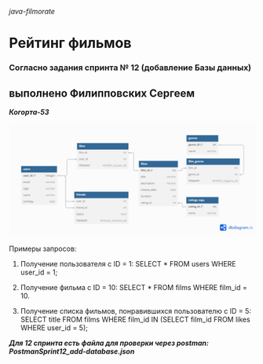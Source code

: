 _java-filmorate_

# Рейтинг фильмов
### Согласно задания спринта № 12 (добавление Базы данных)
## выполнено Филипповских Сергеем

_**Когорта-53**_

![](/er_diagram_filmrate.png)

Примеры запросов:
1. Получение пользователя с ID = 1: 
   SELECT *
   FROM users
   WHERE user_id = 1;

2. Получение фильма с ID = 10: 
   SELECT *
   FROM films
   WHERE film_id = 10.

3. Получение списка фильмов, понравившихся пользователю с ID = 5: 
   SELECT title
   FROM films
   WHERE film_id IN (SELECT film_id FROM likes WHERE user_id = 5);

_**Для 12 спринта есть файла для проверки через postman:
PostmanSprint12_add-database.json**_